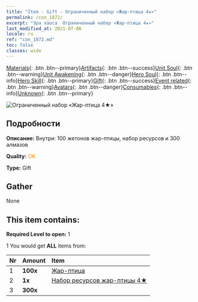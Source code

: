 ```yaml
---
title: "Item - Gift - Ограниченный набор «Жар-птица 4★»"
permalink: /con_1872/
excerpt: "Эра хаоса  Ограниченный набор «Жар-птица 4★»"
last_modified_at: 2021-07-06
locale: ru
ref: "con_1872.md"
toc: false
classes: wide
---
```

 [Materials](/ItemsRU/){: .btn .btn--primary}[Artifacts](/ItemsRU/Artifacts/){: .btn .btn--success}[Unit Soul](/ItemsRU/UnitSoul/){: .btn .btn--warning}[Unit Awakening](/ItemsRU/UnitAwakening/){: .btn .btn--danger}[Hero Soul](/ItemsRU/HeroSoul/){: .btn .btn--info}[Hero Skill](/ItemsRU/HeroSkill/){: .btn .btn--primary}[Gift](/ItemsRU/Gift/){: .btn .btn--success}[Event related](/ItemsRU/Events/){: .btn .btn--warning}[Avatars](/ItemsRU/Avatars/){: .btn .btn--danger}[Consumables](/ItemsRU/Consumables/){: .btn .btn--info}[Unknown](/ItemsRU/Unknown/){: .btn .btn--primary}

 ![Ограниченный набор «Жар-птица 4★»](/images/t/i_907495.png)

## Подробности
 **Описание:** Внутри: 100 жетонов жар-птицы, набор ресурсов и 300 алмазов

 **Quality:** <span style="color: #FF8C00">OK</span>

 **Type:** Gift

## Gather

  None

## This item contains:

 **Required Level to open:** 1

 1 You would get **ALL** items  from:

  | Nr | Amount |     Item    |
  |:---|:-------|:------------|
  | 1 |  **100x** | [Жар-птица](/ItemsRU/unt_268/) |  | 
  | 2 |  **1x** | [Набор ресурсов жар-птицы 4★](/ItemsRU/con_1876/) |  | 
  | 3 |  **300x** | <i class="fas fa-gem"/> |  | 
